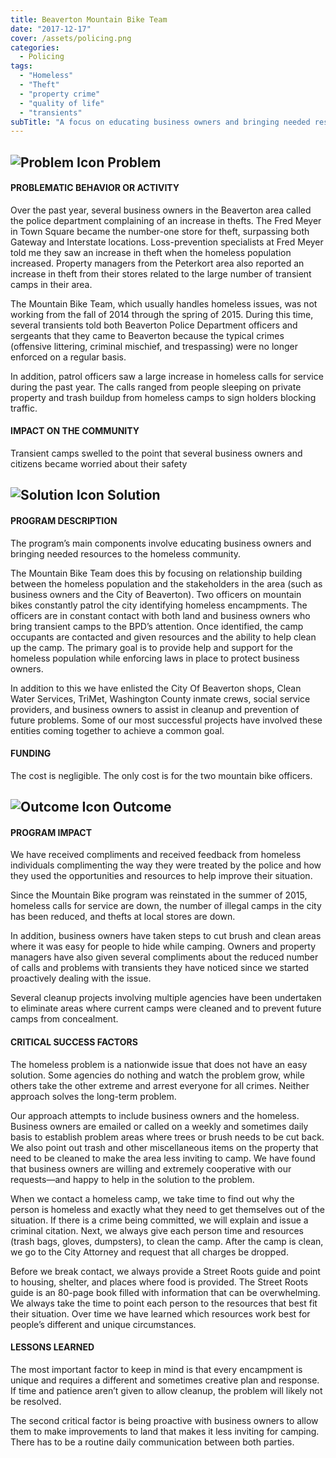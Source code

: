 ```yaml
---
title: Beaverton Mountain Bike Team
date: "2017-12-17"
cover: /assets/policing.png
categories:
  - Policing
tags:
  - "Homeless"
  - "Theft"
  - "property crime"
  - "quality of life"
  - "transients"
subTitle: "A focus on educating business owners and bringing needed resources to homeless communities has been associated with a reduction in calls for service related to homelessness, the number of illegal camps, and thefts."
---
```


## ![Problem Icon](https://github.com/google/material-design-icons/raw/master/alert/1x_web/ic_error_outline_black_48dp.png "Problem") Problem

#### PROBLEMATIC BEHAVIOR OR ACTIVITY

Over the past year, several business owners in the Beaverton area called the police department complaining of an increase in thefts. The Fred Meyer in Town Square became the number-one store for theft, surpassing both Gateway and Interstate locations. Loss-prevention specialists at Fred Meyer told me they saw an increase in theft when the homeless population increased. Property managers from the Peterkort area also reported an increase in theft from their stores related to the large number of transient camps in their area.

The Mountain Bike Team, which usually handles homeless issues, was not working from the fall of 2014 through the spring of 2015. During this time, several transients told both Beaverton Police Department officers and sergeants that they came to Beaverton because the typical crimes (offensive littering, criminal mischief, and trespassing) were no longer enforced on a regular basis.

In addition, patrol officers saw a large increase in homeless calls for service during the past year. The calls ranged from people sleeping on private property and trash buildup from homeless camps to sign holders blocking traffic.

#### IMPACT ON THE COMMUNITY

Transient camps swelled to the point that several business owners and citizens became worried about their safety

## ![Solution Icon](https://github.com/google/material-design-icons/raw/master/action/1x_web/ic_lightbulb_outline_black_48dp.png "Solution") Solution

#### PROGRAM DESCRIPTION

The program’s main components involve educating business owners and bringing needed resources to the homeless community.

The Mountain Bike Team does this by focusing on relationship building between the homeless population and the stakeholders in the area (such as business owners and the City of Beaverton). Two officers on mountain bikes constantly patrol the city identifying homeless encampments. The officers are in constant contact with both land and business owners who bring transient camps to the BPD’s attention. Once identified, the camp occupants are contacted and given resources and the ability to help clean up the camp. The primary goal is to provide help and support for the homeless population while enforcing laws in place to protect business owners.

In addition to this we have enlisted the City Of Beaverton shops, Clean Water Services, TriMet, Washington County inmate crews, social service providers, and business owners to assist in cleanup and prevention of future problems. Some of our most successful projects have involved these entities coming together to achieve a common goal.

#### FUNDING

The cost is negligible. The only cost is for the two mountain bike officers.

## ![Outcome Icon](https://github.com/google/material-design-icons/raw/master/action/1x_web/ic_view_list_black_48dp.png "Outcome") Outcome

#### PROGRAM IMPACT

We have received compliments and received feedback from homeless individuals complimenting the way they were treated by the police and how they used the opportunities and resources to help improve their situation.

Since the Mountain Bike program was reinstated in the summer of 2015, homeless calls for service are down, the number of illegal camps in the city has been reduced, and thefts at local stores are down.

In addition, business owners have taken steps to cut brush and clean areas where it was easy for people to hide while camping. Owners and property managers have also given several compliments about the reduced number of calls and problems with transients they have noticed since we started proactively dealing with the issue.

Several cleanup projects involving multiple agencies have been undertaken to eliminate areas where current camps were cleaned and to prevent future camps from concealment.

#### CRITICAL SUCCESS FACTORS

The homeless problem is a nationwide issue that does not have an easy solution. Some agencies do nothing and watch the problem grow, while others take the other extreme and arrest everyone for all crimes. Neither approach solves the long-term problem.

Our approach attempts to include business owners and the homeless. Business owners are emailed or called on a weekly and sometimes daily basis to establish problem areas where trees or brush needs to be cut back. We also point out trash and other miscellaneous items on the property that need to be cleaned to make the area less inviting to camp. We have found that business owners are willing and extremely cooperative with our requests—and happy to help in the solution to the problem.

When we contact a homeless camp, we take time to find out why the person is homeless and exactly what they need to get themselves out of the situation. If there is a crime being committed, we will explain and issue a criminal citation. Next, we always give each person time and resources (trash bags, gloves, dumpsters), to clean the camp. After the camp is clean, we go to the City Attorney and request that all charges be dropped.

Before we break contact, we always provide a Street Roots guide and point to housing, shelter, and places where food is provided. The Street Roots guide is an 80-page book filled with information that can be overwhelming. We always take the time to point each person to the resources that best fit their situation. Over time we have learned which resources work best for people’s different and unique circumstances.

#### LESSONS LEARNED

The most important factor to keep in mind is that every encampment is unique and requires a different and sometimes creative plan and response. If time and patience aren’t given to allow cleanup, the problem will likely not be resolved.

The second critical factor is being proactive with business owners to allow them to make improvements to land that makes it less inviting for camping. There has to be a routine daily communication between both parties.
